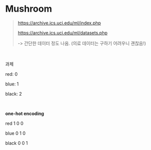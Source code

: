# Mushroom

> https://archive.ics.uci.edu/ml/index.php
>
> https://archive.ics.uci.edu/ml/datasets.php
>
> -> 간단한 데이터 정도 나옴. (의료 데이터는 구하기 어려우니 괜찮음!)

<br>

과제

red: 0

blue: 1

black: 2

<br>

**one-hot encoding**

red    1 0 0

blue   0 1 0

black  0 0 1